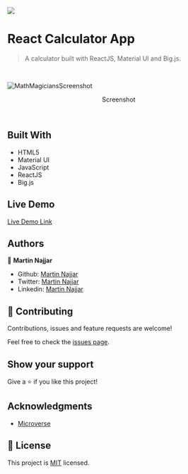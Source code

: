 ![](https://img.shields.io/badge/Microverse-blueviolet)

# React Calculator App

> A calculator built with ReactJS, Material UI and Big.js.

<br />

![MathMagiciansScreenshot](./MathMagicians.jpg)

<p align="center">Screenshot</p><br />

## Built With

- HTML5
- Material UI
- JavaScript
- ReactJS
- Big.js

## Live Demo

[Live Demo Link](https://martin-calculator.herokuapp.com/)

## Authors

👤 **Martin Najjar**

- Github: [Martin Najjar](https://github.com/martinnajjar12)
- Twitter: [Martin Najjar](https://twitter.com/martin_najjar)
- Linkedin: [Martin Najjar](https://www.linkedin.com/in/martinnajjar12/)

## 🤝 Contributing

Contributions, issues and feature requests are welcome!

Feel free to check the [issues page](https://github.com/martinnajjar12/react-calculator/issues).

## Show your support

Give a ⭐️ if you like this project!

## Acknowledgments

- [Microverse](https://microverse.org)

## 📝 License

This project is [MIT](https://github.com/martinnajjar12/react-calculator/blob/development/LICENSE) licensed.
